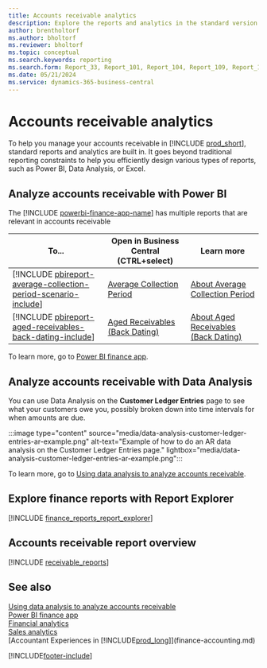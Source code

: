 ```yaml
---
title: Accounts receivable analytics
description: Explore the reports and analytics in the standard version of Business Central that can help you track your accounts receivable.
author: brentholtorf
ms.author: bholtorf
ms.reviewer: bholtorf
ms.topic: conceptual
ms.search.keywords: reporting
ms.search.form: Report_33, Report_101, Report_104, Report_109, Report_112, Report_120, Report_121, Report_129, Report_211, Report_1316, 36992, 36993
ms.date: 05/21/2024
ms.service: dynamics-365-business-central
---
```

# Accounts receivable analytics

To help you manage your accounts receivable in [!INCLUDE [prod_short](includes/prod_short.md)], standard reports and analytics are built in. It goes beyond traditional reporting constraints to help you efficiently design various types of reports, such as Power BI, Data Analysis, or Excel.  

## Analyze accounts receivable with Power BI

The [!INCLUDE [powerbi-finance-app-name](includes/power-bi-finance-app-name.md)] has multiple reports that are relevant in accounts receivable

| To... | Open in Business Central (CTRL+select) | Learn more |
| ----- | ---------------------------------------- | ---------- |
| [!INCLUDE [pbireport-average-collection-period-scenario-include](includes/pbireport-average-collection-period-scenario-include.md)]  | [Average Collection Period](https://businesscentral.dynamics.com?page=36992) | [About Average Collection Period](finance-powerbi-average-collection-period.md) |
| [!INCLUDE [pbireport-aged-receivables-back-dating-include](includes/pbireport-aged-receivables-back-dating-include.md)] | [Aged Receivables (Back Dating)](https://businesscentral.dynamics.com?page=36993) | [About Aged Receivables (Back Dating)](finance-powerbi-aged-receivables-back-dating.md) |

To learn more, go to [Power BI finance app](finance-powerbi-app.md).

## Analyze accounts receivable with Data Analysis

You can use Data Analysis on the **Customer Ledger Entries** page to see what your customers owe you, possibly broken down into time intervals for when amounts are due. 

:::image type="content" source="media/data-analysis-customer-ledger-entries-ar-example.png" alt-text="Example of how to do an AR data analysis on the Customer Ledger Entries page." lightbox="media/data-analysis-customer-ledger-entries-ar-example.png":::

To learn more, go to [Using data analysis to analyze accounts receivable](ad-hoc-analysis-finance.md#example-finance-accounts-receivable).

## Explore finance reports with Report Explorer

[!INCLUDE [finance_reports_report_explorer](includes/finance-reports-report-explorer-include.md)]

## Accounts receivable report overview

[!INCLUDE [receivable_reports](includes/receivable-reports-include.md)]

## See also

[Using data analysis to analyze accounts receivable](ad-hoc-analysis-finance.md#example-finance-accounts-receivable)  
[Power BI finance app](finance-powerbi-app.md)   
[Financial analytics](bi.md)   
[Sales analytics](sales-analytics-overview.md)  
[Accountant Experiences in [!INCLUDE[prod_long](includes/prod_long.md)]](finance-accounting.md)  

[!INCLUDE[footer-include](includes/footer-banner.md)]